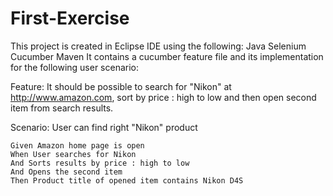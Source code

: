 # First-Exercise
This project is created in Eclipse IDE using the following:
    Java
    Selenium
    Cucumber
    Maven
It contains a cucumber feature file and its implementation for the following user scenario:

Feature: It should be possible to search for "Nikon" at http://www.amazon.com, 
         sort by price : high to low and then open second item from search results.


Scenario: User can find right "Nikon" product

    Given Amazon home page is open
    When User searches for Nikon
    And Sorts results by price : high to low
    And Opens the second item
    Then Product title of opened item contains Nikon D4S

